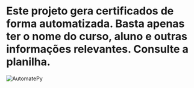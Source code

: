 # Este projeto gera certificados de forma automatizada. Basta apenas ter o nome do curso, aluno e outras informações relevantes. Consulte a planilha.

![AutomatePy](https://github.com/BernardoliveiraFiap/Gerador_Certificado_Py/assets/126569987/003ae423-09cc-4561-b05b-920dbe9ba478)
